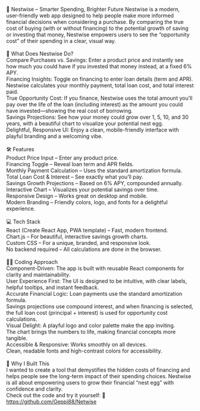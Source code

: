 🥚 Nestwise – Smarter Spending, Brighter Future
Nestwise is a modern, user-friendly web app designed to help people make more informed financial decisions when considering a purchase. By comparing the true cost of buying (with or without financing) to the potential growth of saving or investing that money, Nestwise empowers users to see the “opportunity cost” of their spending in a clear, visual way.
<br>
<br>
🌟 What Does Nestwise Do?
<br>
Compare Purchases vs. Savings:
Enter a product price and instantly see how much you could have if you invested that money instead, at a fixed 6% APY.
<br>
Financing Insights:
Toggle on financing to enter loan details (term and APR). Nestwise calculates your monthly payment, total loan cost, and total interest paid.
<br>
True Opportunity Cost:
If you finance, Nestwise uses the total amount you’ll pay over the life of the loan (including interest) as the amount you could have invested—showing the real cost of borrowing.
<br>
Savings Projections:
See how your money could grow over 1, 5, 10, and 30 years, with a beautiful chart to visualize your potential nest egg.
<br>
Delightful, Responsive UI:
Enjoy a clean, mobile-friendly interface with playful branding and a welcoming vibe.
<br>
<br>
🛠️ Features
<br>
Product Price Input – Enter any product price.
<br>
Financing Toggle – Reveal loan term and APR fields.
<br>
Monthly Payment Calculation – Uses the standard amortization formula.
<br>
Total Loan Cost & Interest – See exactly what you’ll pay.
<br>
Savings Growth Projections – Based on 6% APY, compounded annually.
<br>
Interactive Chart – Visualizes your potential savings over time.
<br>
Responsive Design – Works great on desktop and mobile.
<br>
Modern Branding – Friendly colors, logo, and fonts for a delightful experience.
<br>
<br>
💻 Tech Stack
<br>
React (Create React App, PWA template) – Fast, modern frontend.
<br>
Chart.js – For beautiful, interactive savings growth charts.
<br>
Custom CSS – For a unique, branded, and responsive look.
<br>
No backend required – All calculations are done in the browser.
<br>
<br>
🧑‍💻 Coding Approach
<br>
Component-Driven:
The app is built with reusable React components for clarity and maintainability.
<br>
User Experience First:
The UI is designed to be intuitive, with clear labels, helpful tooltips, and instant feedback.
<br>
Accurate Financial Logic:
Loan payments use the standard amortization formula.
<br>
Savings projections use compound interest, and when financing is selected, the full loan cost (principal + interest) is used for opportunity cost calculations.
<br>
Visual Delight:
A playful logo and color palette make the app inviting.
<br>
The chart brings the numbers to life, making financial concepts more tangible.
<br>
Accessible & Responsive:
Works smoothly on all devices.
<br>
Clean, readable fonts and high-contrast colors for accessibility.
<br>
<br>
🚀 Why I Built This
<br>
I wanted to create a tool that demystifies the hidden costs of financing and helps people see the long-term impact of their spending choices. Nestwise is all about empowering users to grow their financial “nest egg” with confidence and clarity.
<br>
Check out the code and try it yourself:
🔗 https://github.com/Geppi88/Netwise
